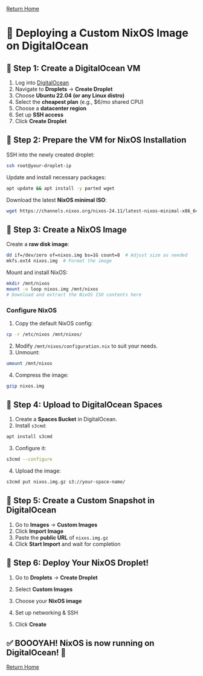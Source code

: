 
[Return Home](/)
# 🚀 Deploying a Custom NixOS Image on DigitalOcean


## 📌 Step 1: Create a DigitalOcean VM
1. Log into [DigitalOcean](https://cloud.digitalocean.com/)
2. Navigate to **Droplets** → **Create Droplet**
3. Choose **Ubuntu 22.04 (or any Linux distro)**
4. Select the **cheapest plan** (e.g., $6/mo shared CPU)
5. Choose a **datacenter region**
6. Set up **SSH access**
7. Click **Create Droplet**

## 📌 Step 2: Prepare the VM for NixOS Installation
SSH into the newly created droplet:
```bash
ssh root@your-droplet-ip
```
Update and install necessary packages:
```bash
apt update && apt install -y parted wget
```
Download the latest **NixOS minimal ISO**:
```bash
wget https://channels.nixos.org/nixos-24.11/latest-nixos-minimal-x86_64-linux.iso -O nixos.iso
```

## 📌 Step 3: Create a NixOS Image
Create a **raw disk image**:
```bash
dd if=/dev/zero of=nixos.img bs=1G count=8  # Adjust size as needed
mkfs.ext4 nixos.img  # Format the image
```
Mount and install NixOS:
```bash
mkdir /mnt/nixos
mount -o loop nixos.img /mnt/nixos
# Download and extract the NixOS ISO contents here
```

### **Configure NixOS**
1. Copy the default NixOS config:
```bash
cp -r /etc/nixos /mnt/nixos/
```
2. Modify `/mnt/nixos/configuration.nix` to suit your needs.
3. Unmount:
```bash
umount /mnt/nixos
```
4. Compress the image:
```bash
gzip nixos.img
```

## 📌 Step 4: Upload to DigitalOcean Spaces
1. Create a **Spaces Bucket** in DigitalOcean.
2. Install `s3cmd`:
```bash
apt install s3cmd
```
3. Configure it:
```bash
s3cmd --configure
```
4. Upload the image:
```bash
s3cmd put nixos.img.gz s3://your-space-name/
```

## 📌 Step 5: Create a Custom Snapshot in DigitalOcean
1. Go to **Images** → **Custom Images**
2. Click **Import Image**
3. Paste the **public URL** of `nixos.img.gz`
4. Click **Start Import** and wait for completion

## 🎉 Step 6: Deploy Your NixOS Droplet!
1. Go to **Droplets** → **Create Droplet**


3. Select **Custom Images**
4. Choose your **NixOS image**
5. Set up networking & SSH
6. Click **Create**

## ✅ BOOOYAH! NixOS is now running on DigitalOcean! 🚀


[Return Home](/)


